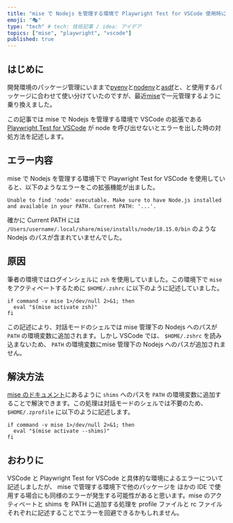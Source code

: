 ```yaml
---
title: "mise で Nodejs を管理する環境で Playwright Test for VSCode 使用時にハマったこと"
emoji: "🎭"
type: "tech" # tech: 技術記事 / idea: アイデア
topics: ["mise", "playwright", "vscode"]
published: true
---
```


## はじめに

開発環境のパッケージ管理にいままで[pyenv](https://github.com/pyenv/pyenv)と[nodenv](https://github.com/nodenv/nodenv)と[asdf](https://asdf-vm.com/)と、と使用するパッケージに合わせて使い分けていたのですが、最近[mise](https://mise.jdx.dev/)で一元管理するように乗り換えました。

この記事では mise で Nodejs を管理する環境で VSCode の拡張である [Playwright Test for VSCode](https://marketplace.visualstudio.com/items?itemName=ms-playwright.playwright) が node を呼び出せないとエラーを出した時の対処方法を記述します。

## エラー内容

mise で Nodejs を管理する環境下で Playwright Test for VSCode を使用していると、以下のようなエラーをこの拡張機能が出ました。

``` console
Unable to find 'node' executable. Make sure to have Node.js installed and available in your PATH. Current PATH: '...'.
```

確かに Current PATH には `/Users/username/.local/share/mise/installs/node/18.15.0/bin` のような Nodejs のパスが含まれていませんでした。

## 原因

筆者の環境ではログインシェルに `zsh` を使用していました。この環境下で `mise` をアクティベートするために `$HOME/.zshrc` に以下のように記述していました。

``` shell
if command -v mise 1>/dev/null 2>&1; then
  eval "$(mise activate zsh)"
fi
```

この記述により、対話モードのシェルでは mise 管理下の Nodejs へのパスが `PATH` の環境変数に追加されます。しかし VSCode では、 `$HOME/.zshrc` を読み込まないため、 `PATH` の環境変数にmise 管理下の Nodejs へのパスが追加されません。

## 解決方法

[mise のドキュメント](https://mise.jdx.dev/getting-started.html#_2b-alternative-add-mise-shims-to-path)にあるように `shims` へのパスを `PATH` の環境変数に追加することで解決できます。この処理は対話モードのシェルでは不要のため、`$HOME/.zprofile` に以下のように記述します。

``` shell
if command -v mise 1>/dev/null 2>&1; then
  eval "$(mise activate --shims)"
fi
```

## おわりに

VSCode と Playwright Test for VSCode と具体的な環境によるエラーについて記述しましたが、 mise で管理する環境下で他のパッケージを ほかの IDE で使用する場合にも同様のエラーが発生する可能性があると思います。mise のアクティベートと shims を PATH に追加する処理を profile ファイルと rc ファイルそれぞれに記述することでエラーを回避できるかもしれません。
